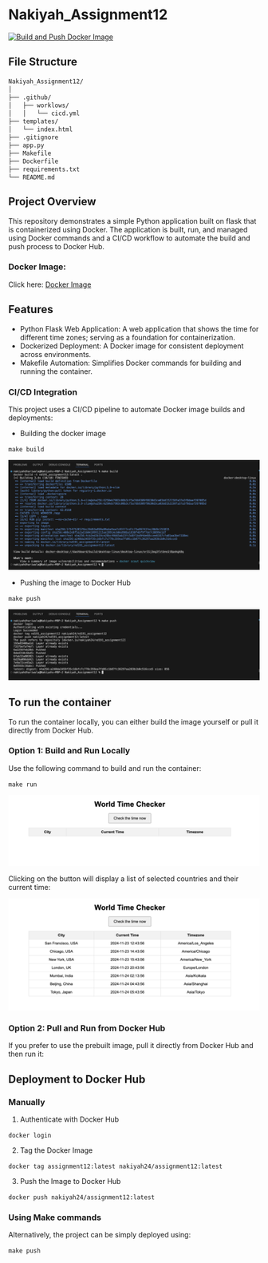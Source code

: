 # Nakiyah_Assignment12

[![Build and Push Docker Image](https://github.com/nogibjj/Nakiyah_Assignment12/actions/workflows/cicd.yml/badge.svg)](https://github.com/nogibjj/Nakiyah_Assignment12/actions/workflows/cicd.yml)

## File Structure
```
Nakiyah_Assignment12/
│
├── .github/                
│   ├── worklows/                  
│   │   └── cicd.yml         
├── templates/                
│   └── index.html            
├── .gitignore
├── app.py                    
├── Makefile
├── Dockerfile                    
├── requirements.txt              
└── README.md                 
```


## Project Overview
This repository demonstrates a simple Python application built on flask that is containerized using Docker. The application is built, run, and managed using Docker commands and a CI/CD workflow to automate the build and push process to Docker Hub.

### Docker Image: 
Click here: [Docker Image](https://hub.docker.com/r/nakiyah24/nd191_assignment12)

## Features
- Python Flask Web Application: A web application that shows the time for different time zones; serving as a foundation for containerization.
- Dockerized Deployment: A Docker image for consistent deployment across environments.
- Makefile Automation: Simplifies Docker commands for building and running the container. 


### CI/CD Integration
This project uses a CI/CD pipeline to automate Docker image builds and deployments:
- Building the docker image

`make build`

![buildImage](/img/build.png)

- Pushing the image to Docker Hub

`make push`

![pushImage](/img/push.png)

## To run the container
To run the container locally, you can either build the image yourself or pull it directly from Docker Hub.

### Option 1: Build and Run Locally
Use the following command to build and run the container:

`make run`

![appImage1](/img/time.png)

Clicking on the button will display a list of selected countries and their current time:

![appImage1](/img/time1.png)

### Option 2: Pull and Run from Docker Hub
If you prefer to use the prebuilt image, pull it directly from Docker Hub and then run it:



## Deployment to Docker Hub
### Manually
1. Authenticate with Docker Hub

`docker login`

2. Tag the Docker Image

`docker tag assignment12:latest nakiyah24/assignment12:latest`

3. Push the Image to Docker Hub

`docker push nakiyah24/assignment12:latest`


### Using Make commands
Alternatively, the project can be simply deployed using:

`make push`
